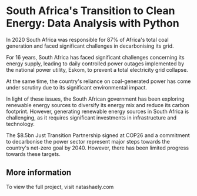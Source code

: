 # South Africa's Transition to Clean Energy: Data Analysis with Python

In 2020 South Africa was responsible for 87% of Africa's total coal generation and faced significant challenges in decarbonising its grid. 

For 16 years, South Africa has faced significant challenges concerning its energy supply, leading to daily controlled power outages implemented by the national power utility, Eskom, to prevent a total electricity grid collapse.

At the same time, the country's reliance on coal-generated power has come under scrutiny due to its significant environmental impact.

In light of these issues, the South African government has been exploring renewable energy sources to diversify its energy mix and reduce its carbon footprint. However, generating renewable energy sources in South Africa is challenging, as it requires significant investments in infrastructure and technology.

The $8.5bn Just Transition Partnership signed at COP26 and a commitment to decarbonise the power sector represent major steps towards the country's net-zero goal by 2040. However, there has been limited progress towards these targets.

## More information 
To view the full project, visit natashaely.com 
